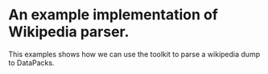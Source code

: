 # An example implementation of Wikipedia parser.

This examples shows how we can use the toolkit to parse
a wikipedia dump to DataPacks.